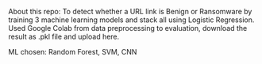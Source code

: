 About this repo:
  To detect whether a URL link is Benign or Ransomware by training 3 machine learning models and stack all using Logistic Regression.
  Used Google Colab from data preprocessing to evaluation, download the result as .pkl file and upload here.

ML chosen:
  Random Forest, SVM, CNN
